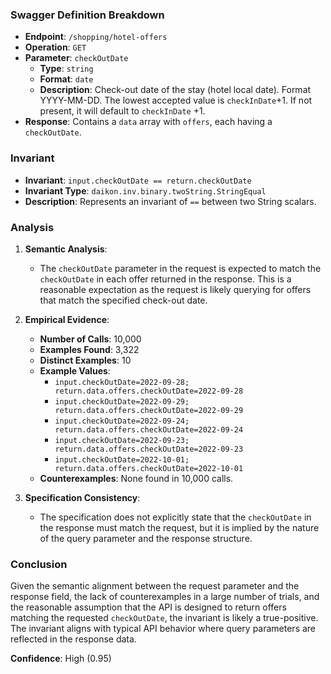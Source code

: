 ### Swagger Definition Breakdown

- **Endpoint**: `/shopping/hotel-offers`
- **Operation**: `GET`
- **Parameter**: `checkOutDate`
  - **Type**: `string`
  - **Format**: `date`
  - **Description**: Check-out date of the stay (hotel local date). Format YYYY-MM-DD. The lowest accepted value is `checkInDate`+1. If not present, it will default to `checkInDate` +1.
- **Response**: Contains a `data` array with `offers`, each having a `checkOutDate`.

### Invariant

- **Invariant**: `input.checkOutDate == return.checkOutDate`
- **Invariant Type**: `daikon.inv.binary.twoString.StringEqual`
- **Description**: Represents an invariant of `==` between two String scalars.

### Analysis

1. **Semantic Analysis**:
   - The `checkOutDate` parameter in the request is expected to match the `checkOutDate` in each offer returned in the response. This is a reasonable expectation as the request is likely querying for offers that match the specified check-out date.

2. **Empirical Evidence**:
   - **Number of Calls**: 10,000
   - **Examples Found**: 3,322
   - **Distinct Examples**: 10
   - **Example Values**:
     - `input.checkOutDate=2022-09-28; return.data.offers.checkOutDate=2022-09-28`
     - `input.checkOutDate=2022-09-29; return.data.offers.checkOutDate=2022-09-29`
     - `input.checkOutDate=2022-09-24; return.data.offers.checkOutDate=2022-09-24`
     - `input.checkOutDate=2022-09-23; return.data.offers.checkOutDate=2022-09-23`
     - `input.checkOutDate=2022-10-01; return.data.offers.checkOutDate=2022-10-01`
   - **Counterexamples**: None found in 10,000 calls.

3. **Specification Consistency**:
   - The specification does not explicitly state that the `checkOutDate` in the response must match the request, but it is implied by the nature of the query parameter and the response structure.

### Conclusion

Given the semantic alignment between the request parameter and the response field, the lack of counterexamples in a large number of trials, and the reasonable assumption that the API is designed to return offers matching the requested `checkOutDate`, the invariant is likely a true-positive. The invariant aligns with typical API behavior where query parameters are reflected in the response data.

**Confidence**: High (0.95)
